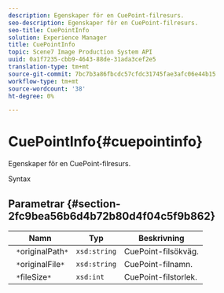 ```yaml
---
description: Egenskaper för en CuePoint-filresurs.
seo-description: Egenskaper för en CuePoint-filresurs.
seo-title: CuePointInfo
solution: Experience Manager
title: CuePointInfo
topic: Scene7 Image Production System API
uuid: 0a1f7235-cbb9-4643-88de-31ada3cef2e5
translation-type: tm+mt
source-git-commit: 7bc7b3a86fbcdc57cfdc31745fae3afc06e44b15
workflow-type: tm+mt
source-wordcount: '38'
ht-degree: 0%

---
```



# CuePointInfo{#cuepointinfo}

Egenskaper för en CuePoint-filresurs.

Syntax

## Parametrar {#section-2fc9bea56b6d4b72b80d4f04c5f9b862}

| Namn | Typ | Beskrivning |
|---|---|---|
| ` *`originalPath`*` | `xsd:string` | CuePoint-filsökväg. |
| ` *`originalFile`*` | `xsd:string` | CuePoint-filnamn. |
| ` *`fileSize`*` | `xsd:int` | CuePoint-filstorlek. |


